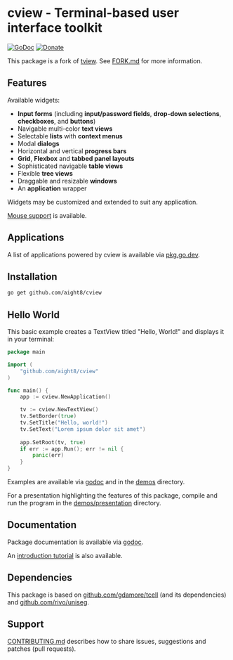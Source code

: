 # cview - Terminal-based user interface toolkit
[![GoDoc](https://github.com/aight8/godoc-static/raw/branch/master/badge.svg)](https://docs.rocketnine.space/github.com/aight8/cview)
[![Donate](https://img.shields.io/liberapay/receives/rocketnine.space.svg?logo=liberapay)](https://liberapay.com/rocketnine.space)

This package is a fork of [tview](https://github.com/rivo/tview).
See [FORK.md](https://github.com/aight8/cview/src/branch/master/FORK.md) for more information.

## Features

Available widgets:

- __Input forms__ (including __input/password fields__, __drop-down selections__, __checkboxes__, and __buttons__)
- Navigable multi-color __text views__
- Selectable __lists__ with __context menus__
- Modal __dialogs__
- Horizontal and vertical __progress bars__
- __Grid__, __Flexbox__ and __tabbed panel layouts__
- Sophisticated navigable __table views__
- Flexible __tree views__
- Draggable and resizable __windows__
- An __application__ wrapper

Widgets may be customized and extended to suit any application.

[Mouse support](https://docs.rocketnine.space/github.com/aight8/cview#hdr-Mouse_Support) is available.

## Applications

A list of applications powered by cview is available via [pkg.go.dev](https://pkg.go.dev/github.com/aight8/cview?tab=importedby).

## Installation

```bash
go get github.com/aight8/cview
```

## Hello World

This basic example creates a TextView titled "Hello, World!" and displays it in your terminal:

```go
package main

import (
	"github.com/aight8/cview"
)

func main() {
	app := cview.NewApplication()

	tv := cview.NewTextView()
	tv.SetBorder(true)
	tv.SetTitle("Hello, world!")
	tv.SetText("Lorem ipsum dolor sit amet")
	
	app.SetRoot(tv, true)
	if err := app.Run(); err != nil {
		panic(err)
	}
}
```

Examples are available via [godoc](https://docs.rocketnine.space/github.com/aight8/cview#pkg-examples)
and in the [demos](https://github.com/aight8/cview/src/branch/master/demos) directory.

For a presentation highlighting the features of this package, compile and run
the program in the [demos/presentation](https://github.com/aight8/cview/src/branch/master/demos/presentation) directory.

## Documentation

Package documentation is available via [godoc](https://docs.rocketnine.space/github.com/aight8/cview).

An [introduction tutorial](https://rocketnine.space/post/tview-and-you/) is also available.

## Dependencies

This package is based on [github.com/gdamore/tcell](https://github.com/gdamore/tcell)
(and its dependencies) and [github.com/rivo/uniseg](https://github.com/rivo/uniseg).

## Support

[CONTRIBUTING.md](https://github.com/aight8/cview/src/branch/master/CONTRIBUTING.md) describes how to share
issues, suggestions and patches (pull requests).
